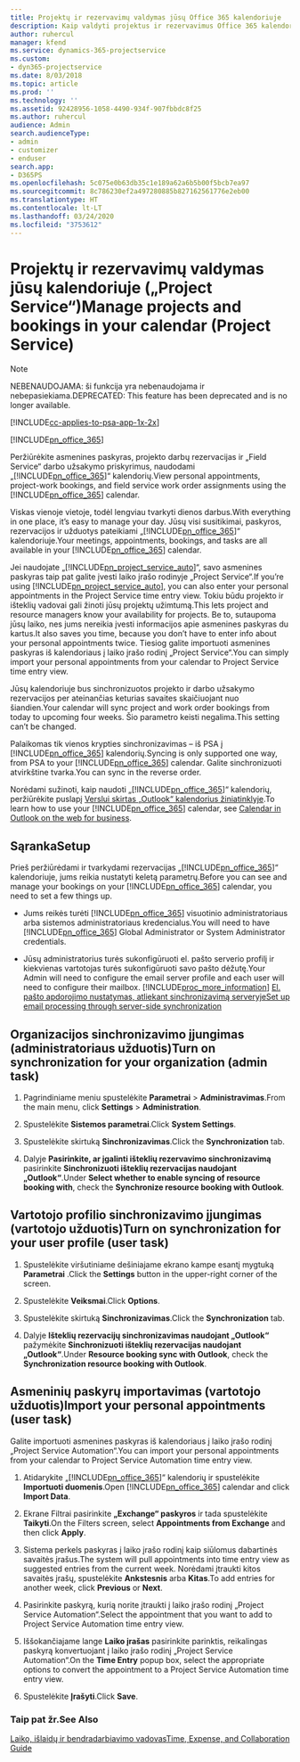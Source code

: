 ```yaml
---
title: Projektų ir rezervavimų valdymas jūsų Office 365 kalendoriuje
description: Kaip valdyti projektus ir rezervavimus Office 365 kalendoriuje?
author: ruhercul
manager: kfend
ms.service: dynamics-365-projectservice
ms.custom:
- dyn365-projectservice
ms.date: 8/03/2018
ms.topic: article
ms.prod: ''
ms.technology: ''
ms.assetid: 92428956-1058-4490-934f-907fbbdc8f25
ms.author: ruhercul
audience: Admin
search.audienceType:
- admin
- customizer
- enduser
search.app:
- D365PS
ms.openlocfilehash: 5c075e0b63db35c1e189a62a6b5b00f5bcb7ea97
ms.sourcegitcommit: 8c786230ef2a497280885b827162561776e2eb00
ms.translationtype: HT
ms.contentlocale: lt-LT
ms.lasthandoff: 03/24/2020
ms.locfileid: "3753612"
---
```

# <a name="manage-projects-and-bookings-in-your-calendar-project-service"></a><span data-ttu-id="ac68c-103">Projektų ir rezervavimų valdymas jūsų kalendoriuje („Project Service“)</span><span class="sxs-lookup"><span data-stu-id="ac68c-103">Manage projects and bookings in your calendar (Project Service)</span></span>

> [!Note]
> <span data-ttu-id="ac68c-104">NEBENAUDOJAMA: ši funkcija yra nebenaudojama ir nebepasiekiama.</span><span class="sxs-lookup"><span data-stu-id="ac68c-104">DEPRECATED: This feature has been deprecated and is no longer available.</span></span>

[!INCLUDE[cc-applies-to-psa-app-1x-2x](../includes/cc-applies-to-psa-app-1x-2x.md)]

[!INCLUDE[pn_office_365](../includes/pn-office-365.md)] 

<span data-ttu-id="ac68c-105">Peržiūrėkite asmenines paskyras, projekto darbų rezervacijas ir „Field Service“ darbo užsakymo priskyrimus, naudodami „[!INCLUDE[pn_office_365](../includes/pn-office-365.md)]“ kalendorių.</span><span class="sxs-lookup"><span data-stu-id="ac68c-105">View personal appointments, project-work bookings, and field service work order assignments using the [!INCLUDE[pn_office_365](../includes/pn-office-365.md)] calendar.</span></span>  
  
 <span data-ttu-id="ac68c-106">Viskas vienoje vietoje, todėl lengviau tvarkyti dienos darbus.</span><span class="sxs-lookup"><span data-stu-id="ac68c-106">With everything in one place, it’s easy to manage your day.</span></span> <span data-ttu-id="ac68c-107">Jūsų visi susitikimai, paskyros, rezervacijos ir užduotys pateikiami „[!INCLUDE[pn_office_365](../includes/pn-office-365.md)]“ kalendoriuje.</span><span class="sxs-lookup"><span data-stu-id="ac68c-107">Your meetings, appointments, bookings, and tasks are all available in your [!INCLUDE[pn_office_365](../includes/pn-office-365.md)] calendar.</span></span>  
  
 <span data-ttu-id="ac68c-108">Jei naudojate „[!INCLUDE[pn_project_service_auto](../includes/pn-project-service-auto.md)]“, savo asmenines paskyras taip pat galite įvesti laiko įrašo rodinyje „Project Service“.</span><span class="sxs-lookup"><span data-stu-id="ac68c-108">If you’re using [!INCLUDE[pn_project_service_auto](../includes/pn-project-service-auto.md)], you can also enter your personal appointments in the Project Service time entry view.</span></span> <span data-ttu-id="ac68c-109">Tokiu būdu projekto ir išteklių vadovai gali žinoti jūsų projektų užimtumą.</span><span class="sxs-lookup"><span data-stu-id="ac68c-109">This lets project and resource managers know your availability for projects.</span></span> <span data-ttu-id="ac68c-110">Be to, sutaupoma jūsų laiko, nes jums nereikia įvesti informacijos apie asmenines paskyras du kartus.</span><span class="sxs-lookup"><span data-stu-id="ac68c-110">It also saves you time, because you don’t have to enter info about your personal appointments twice.</span></span> <span data-ttu-id="ac68c-111">Tiesiog galite importuoti asmenines paskyras iš kalendoriaus į laiko įrašo rodinį „Project Service“.</span><span class="sxs-lookup"><span data-stu-id="ac68c-111">You can simply import your personal appointments from your calendar to Project Service time entry view.</span></span>  
  
 <span data-ttu-id="ac68c-112">Jūsų kalendoriuje bus sinchronizuotos projekto ir darbo užsakymo rezervacijos per ateinančias keturias savaites skaičiuojant nuo šiandien.</span><span class="sxs-lookup"><span data-stu-id="ac68c-112">Your calendar will sync project and work order bookings from today to upcoming four weeks.</span></span> <span data-ttu-id="ac68c-113">Šio parametro keisti negalima.</span><span class="sxs-lookup"><span data-stu-id="ac68c-113">This setting can’t be changed.</span></span>  
  
 <span data-ttu-id="ac68c-114">Palaikomas tik vienos krypties sinchronizavimas – iš PSA į [!INCLUDE[pn_office_365](../includes/pn-office-365.md)] kalendorių.</span><span class="sxs-lookup"><span data-stu-id="ac68c-114">Syncing is only supported one way, from PSA to your [!INCLUDE[pn_office_365](../includes/pn-office-365.md)] calendar.</span></span> <span data-ttu-id="ac68c-115">Galite sinchronizuoti atvirkštine tvarka.</span><span class="sxs-lookup"><span data-stu-id="ac68c-115">You can sync in the reverse order.</span></span> 
  
 <span data-ttu-id="ac68c-116">Norėdami sužinoti, kaip naudoti „[!INCLUDE[pn_office_365](../includes/pn-office-365.md)]“ kalendorių, peržiūrėkite puslapį [Verslui skirtas „Outlook“ kalendorius žiniatinklyje](https://support.office.com/article/Calendar-in-Outlook-on-the-web-for-business-5219c457-d1fe-4c2f-9032-1a816b88e936).</span><span class="sxs-lookup"><span data-stu-id="ac68c-116">To learn how to use your [!INCLUDE[pn_office_365](../includes/pn-office-365.md)] calendar, see [Calendar in Outlook on the web for business](https://support.office.com/article/Calendar-in-Outlook-on-the-web-for-business-5219c457-d1fe-4c2f-9032-1a816b88e936).</span></span>  
  
## <a name="setup"></a><span data-ttu-id="ac68c-117">Sąranka</span><span class="sxs-lookup"><span data-stu-id="ac68c-117">Setup</span></span>  
 <span data-ttu-id="ac68c-118">Prieš peržiūrėdami ir tvarkydami rezervacijas „[!INCLUDE[pn_office_365](../includes/pn-office-365.md)]“ kalendoriuje, jums reikia nustatyti keletą parametrų.</span><span class="sxs-lookup"><span data-stu-id="ac68c-118">Before you can see and manage your bookings on your [!INCLUDE[pn_office_365](../includes/pn-office-365.md)] calendar, you need to set a few things up.</span></span>  
  
- <span data-ttu-id="ac68c-119">Jums reikės turėti [!INCLUDE[pn_office_365](../includes/pn-office-365.md)] visuotinio administratoriaus arba sistemos administratoriaus kredencialus.</span><span class="sxs-lookup"><span data-stu-id="ac68c-119">You will need to have [!INCLUDE[pn_office_365](../includes/pn-office-365.md)] Global Administrator or System Administrator credentials.</span></span>  
  
- <span data-ttu-id="ac68c-120">Jūsų administratorius turės sukonfigūruoti el. pašto serverio profilį ir kiekvienas vartotojas turės sukonfigūruoti savo pašto dėžutę.</span><span class="sxs-lookup"><span data-stu-id="ac68c-120">Your Admin will need to configure the email server profile and each user will need to configure their mailbox.</span></span> [!INCLUDE[proc_more_information](../includes/proc-more-information.md)] <span data-ttu-id="ac68c-121">[El. pašto apdorojimo nustatymas, atliekant sinchronizavimą serveryje](../admin/set-up-server-side-synchronization-of-email-appointments-contacts-and-tasks.md)</span><span class="sxs-lookup"><span data-stu-id="ac68c-121">[Set up email processing through server-side synchronization](../admin/set-up-server-side-synchronization-of-email-appointments-contacts-and-tasks.md)</span></span>  
  
## <a name="turn-on-synchronization-for-your-organization-admin-task"></a><span data-ttu-id="ac68c-122">Organizacijos sinchronizavimo įjungimas (administratoriaus užduotis)</span><span class="sxs-lookup"><span data-stu-id="ac68c-122">Turn on synchronization for your organization (admin task)</span></span>  
  
1.  <span data-ttu-id="ac68c-123">Pagrindiniame meniu spustelėkite **Parametrai** > **Administravimas**.</span><span class="sxs-lookup"><span data-stu-id="ac68c-123">From the main menu, click **Settings** > **Administration**.</span></span>  
  
2.  <span data-ttu-id="ac68c-124">Spustelėkite **Sistemos parametrai**.</span><span class="sxs-lookup"><span data-stu-id="ac68c-124">Click **System Settings**.</span></span>  
  
3.  <span data-ttu-id="ac68c-125">Spustelėkite skirtuką **Sinchronizavimas**.</span><span class="sxs-lookup"><span data-stu-id="ac68c-125">Click the **Synchronization** tab.</span></span>  
  
4.  <span data-ttu-id="ac68c-126">Dalyje **Pasirinkite, ar įgalinti išteklių rezervavimo sinchronizavimą** pasirinkite **Sinchronizuoti išteklių rezervacijas naudojant „Outlook“**.</span><span class="sxs-lookup"><span data-stu-id="ac68c-126">Under **Select whether to enable syncing of resource booking with**, check the **Synchronize resource booking with Outlook**.</span></span>  
  
## <a name="turn-on-synchronization-for-your-user-profile-user-task"></a><span data-ttu-id="ac68c-127">Vartotojo profilio sinchronizavimo įjungimas (vartotojo užduotis)</span><span class="sxs-lookup"><span data-stu-id="ac68c-127">Turn on synchronization for your user profile (user task)</span></span>  
  
1.  <span data-ttu-id="ac68c-128">Spustelėkite viršutiniame dešiniajame ekrano kampe esantį mygtuką **Parametrai** .</span><span class="sxs-lookup"><span data-stu-id="ac68c-128">Click the **Settings** button in the upper-right corner of the screen.</span></span>  
  
2.  <span data-ttu-id="ac68c-129">Spustelėkite **Veiksmai**.</span><span class="sxs-lookup"><span data-stu-id="ac68c-129">Click **Options**.</span></span>  
  
3.  <span data-ttu-id="ac68c-130">Spustelėkite skirtuką **Sinchronizavimas**.</span><span class="sxs-lookup"><span data-stu-id="ac68c-130">Click the **Synchronization** tab.</span></span>  
  
4.  <span data-ttu-id="ac68c-131">Dalyje **Išteklių rezervacijų sinchronizavimas naudojant „Outlook“** pažymėkite **Sinchronizuoti išteklių rezervacijas naudojant „Outlook“**.</span><span class="sxs-lookup"><span data-stu-id="ac68c-131">Under **Resource booking sync with Outlook**, check the **Synchronization resource booking with Outlook**.</span></span>  
  
## <a name="import-your-personal-appointments-user-task"></a><span data-ttu-id="ac68c-132">Asmeninių paskyrų importavimas (vartotojo užduotis)</span><span class="sxs-lookup"><span data-stu-id="ac68c-132">Import your personal appointments (user task)</span></span>  
 <span data-ttu-id="ac68c-133">Galite importuoti asmenines paskyras iš kalendoriaus į laiko įrašo rodinį „Project Service Automation“.</span><span class="sxs-lookup"><span data-stu-id="ac68c-133">You can import your personal appointments from your calendar to Project Service Automation time entry view.</span></span>  
  
1. <span data-ttu-id="ac68c-134">Atidarykite „[!INCLUDE[pn_office_365](../includes/pn-office-365.md)]“ kalendorių ir spustelėkite **Importuoti duomenis**.</span><span class="sxs-lookup"><span data-stu-id="ac68c-134">Open [!INCLUDE[pn_office_365](../includes/pn-office-365.md)] calendar and click **Import Data**.</span></span>  
  
2. <span data-ttu-id="ac68c-135">Ekrane Filtrai pasirinkite **„Exchange“ paskyros** ir tada spustelėkite **Taikyti**.</span><span class="sxs-lookup"><span data-stu-id="ac68c-135">On the Filters screen, select **Appointments from Exchange** and then click **Apply**.</span></span>  
  
3. <span data-ttu-id="ac68c-136">Sistema perkels paskyras į laiko įrašo rodinį kaip siūlomus dabartinės savaitės įrašus.</span><span class="sxs-lookup"><span data-stu-id="ac68c-136">The system will pull appointments into time entry view as suggested entries from the current week.</span></span> <span data-ttu-id="ac68c-137">Norėdami įtraukti kitos savaitės įrašų, spustelėkite **Ankstesnis** arba **Kitas**.</span><span class="sxs-lookup"><span data-stu-id="ac68c-137">To add entries for another week, click **Previous** or **Next**.</span></span>  
  
4. <span data-ttu-id="ac68c-138">Pasirinkite paskyrą, kurią norite įtraukti į laiko įrašo rodinį „Project Service Automation“.</span><span class="sxs-lookup"><span data-stu-id="ac68c-138">Select the appointment that you want to add to Project Service Automation time entry view.</span></span>  
  
5. <span data-ttu-id="ac68c-139">Iššokančiajame lange **Laiko įrašas** pasirinkite parinktis, reikalingas paskyrą konvertuojant į laiko įrašo rodinį „Project Service Automation“.</span><span class="sxs-lookup"><span data-stu-id="ac68c-139">On the **Time Entry** popup box, select the appropriate options to convert the appointment to a Project Service Automation time entry view.</span></span>  
  
6. <span data-ttu-id="ac68c-140">Spustelėkite **Įrašyti**.</span><span class="sxs-lookup"><span data-stu-id="ac68c-140">Click **Save**.</span></span>  
  
### <a name="see-also"></a><span data-ttu-id="ac68c-141">Taip pat žr.</span><span class="sxs-lookup"><span data-stu-id="ac68c-141">See Also</span></span>  
 [<span data-ttu-id="ac68c-142">Laiko, išlaidų ir bendradarbiavimo vadovas</span><span class="sxs-lookup"><span data-stu-id="ac68c-142">Time, Expense, and Collaboration Guide</span></span>](../project-service/time-expense-collaboration-guide.md)
